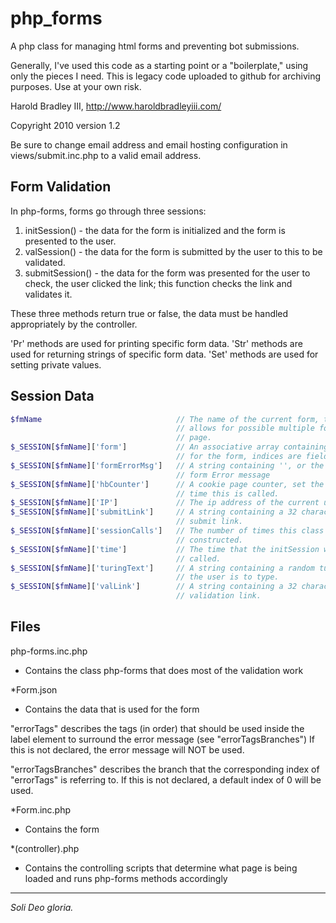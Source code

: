 # php_forms
A php class for managing html forms and preventing bot submissions.

Generally, I've used this code as a starting point or a "boilerplate," using
only the pieces I need.  This is legacy code uploaded to github for archiving
purposes.  Use at your own risk.

Harold Bradley III, http://www.haroldbradleyiii.com/

Copyright 2010 version 1.2

Be sure to change email address and email hosting configuration in
views/submit.inc.php to a valid email address.

## Form Validation

In php-forms, forms go through three sessions:
 1. initSession() - the data for the form is initialized and the form is
    presented to the user.
 2. valSession() - the data for the form is submitted by the user to this to be
    validated.
 3. submitSession() - the data for the form was presented for the user to
    check, the user clicked the link; this function checks the link and
    validates it.

These three methods return true or false, the data must be handled
appropriately by the controller.

'Pr' methods are used for printing specific form data.
'Str' methods are used for returning strings of specific form data.
'Set' methods are used for setting private values.

## Session Data

```php
$fmName                              // The name of the current form, this
                                     // allows for possible multiple forms per
                                     // page.
$_SESSION[$fmName]['form']           // An associative array containing the data
                                     // for the form, indices are fields.
$_SESSION[$fmName]['formErrorMsg']   // A string containing '', or the current
                                     // form Error message
$_SESSION[$fmName]['hbCounter']      // A cookie page counter, set the first
                                     // time this is called.
$_SESSION[$fmName]['IP']             // The ip address of the current user.
$_SESSION[$fmName]['submitLink']     // A string containing a 32 character
                                     // submit link.
$_SESSION[$fmName]['sessionCalls']   // The number of times this class has been
                                     // constructed.
$_SESSION[$fmName]['time']           // The time that the initSession was last
                                     // called.
$_SESSION[$fmName]['turingText']     // A string containing a random turing text
                                     // the user is to type.
$_SESSION[$fmName]['valLink']        // A string containing a 32 character
                                     // validation link.
```

## Files

php-forms.inc.php

  - Contains the class php-forms that does most of the validation
    work

*Form.json

  - Contains the data that is used for the form

  "errorTags"               describes the tags (in order) that should be used
                            inside the label element to surround the error
                            message (see "errorTagsBranches") If this is not
                            declared, the error message will NOT be used.

  "errorTagsBranches"       describes the branch that the corresponding index
                            of "errorTags" is referring to. If this is not
                            declared, a default index of 0 will be used.


*Form.inc.php

  - Contains the form


*(controller).php

  - Contains the controlling scripts that determine what page is being loaded
    and runs php-forms methods accordingly

----

*Soli Deo gloria.*
